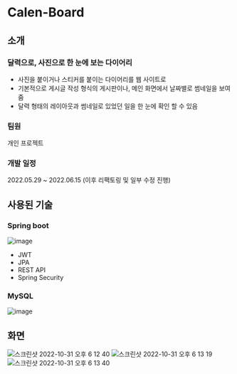# Calen-Board
## 소개
### 달력으로, 사진으로 한 눈에 보는 다이어리

- 사진을 붙이거나 스티커를 붙이는 다이어리를 웹 사이트로
- 기본적으로 게시글 작성 형식의 게시판이나, 메인 화면에서 날짜별로 썸네일을 보여줌
- 달력 형태의 레이아웃과 썸네일로 있었던 일을 한 눈에 확인 할 수 있음

### 팀원
개인 프로젝트

### 개발 일정
2022.05.29 ~ 2022.06.15
(이후 리팩토링 및 일부 수정 진행)

## 사용된 기술
### Spring boot
![image](https://user-images.githubusercontent.com/55172514/198974506-daa85578-122d-4d2c-ada2-1d0ea5973b1b.png)
- JWT
- JPA
- REST API
- Spring Security

### MySQL
![image](https://user-images.githubusercontent.com/55172514/198974533-032d6c92-ba5c-4f5b-849e-cc8b9d0ddc6e.png)




## 화면
![스크린샷 2022-10-31 오후 6 12 40](https://user-images.githubusercontent.com/55172514/198974358-2f98fa55-947e-4a61-94a5-f6adcd7dd29e.png)
![스크린샷 2022-10-31 오후 6 13 19](https://user-images.githubusercontent.com/55172514/198974374-41d6f451-0037-438d-8ffa-cc5686cfe815.png)
![스크린샷 2022-10-31 오후 6 13 40](https://user-images.githubusercontent.com/55172514/198974384-9c4092b6-1e91-48c2-9acc-ae02f1fb9c23.png)


